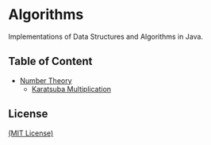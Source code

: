 # Algorithms
Implementations of Data Structures and Algorithms in Java.

## Table of Content
- [Number Theory](number-theory)
  * [Karatsuba Multiplication](number-theory/karatsuba.java)

## License
[(MIT License)](LICENSE)
